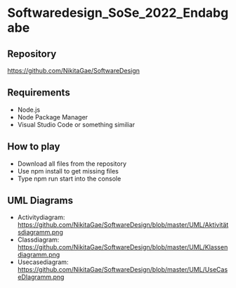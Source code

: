 # Softwaredesign_SoSe_2022_Endabgabe

<!-- Repository -->
## Repository

https://github.com/NikitaGae/SoftwareDesign

<!-- Requirements -->
## Requirements

* Node.js
* Node Package Manager
* Visual Studio Code or something similiar

<!-- How to play -->
## How to play

* Download all files from the repository
* Use npm install to get missing files
* Type npm run start into the console

<!-- UML Diagrams -->
## UML Diagrams

* Activitydiagram: https://github.com/NikitaGae/SoftwareDesign/blob/master/UML/Aktivitätsdiagramm.png
* Classdiagram: https://github.com/NikitaGae/SoftwareDesign/blob/master/UML/Klassendiagramm.png
* Usecasediagram: https://github.com/NikitaGae/SoftwareDesign/blob/master/UML/UseCaseDIagramm.png
